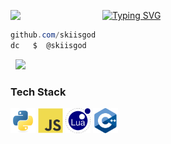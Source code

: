 [![Typing SVG](https://readme-typing-svg.herokuapp.com?font=Fira+Code&pause=1000&color=F7F7F7&center=true&width=435&lines=skiisgod+%7C%7C+p3x.7;Future+software+engineer;reverser)](https://git.io/typing-svg)
<img align="left" src="[https://upload.wikimedia.org/wikipedia/commons/thumb/3/34/Red_star.svg/220px-Red_star.svg.png](https://upload.wikimedia.org/wikipedia/commons/1/17/Ida_skiisgod.png?20241006193058)" width="147"/> 

```csharp
github.com/skiisgod
dc   $  @skiisgod
```
&zwnj; 
&zwnj; 
![](https://komarev.com/ghpvc/?username=skiisgod&color=grey)

<h3 align="left">Tech Stack</h3>
<p align="left"> 
    <img src="https://raw.githubusercontent.com/devicons/devicon/master/icons/python/python-original.svg" alt="python" width="40" height="40"/> 
    <img src="https://raw.githubusercontent.com/devicons/devicon/master/icons/javascript/javascript-original.svg" alt="javascript" width="40" height="40"/> 
      <img src="https://raw.githubusercontent.com/devicons/devicon/refs/heads/master/icons/lua/lua-original.svg" alt="javascript" width="40" height="40"/> 
 <img
     src="https://raw.githubusercontent.com/devicons/devicon/refs/heads/master/icons/cplusplus/cplusplus-original.svg" alt="javascript" width="40" height="40"/> 
</p>
